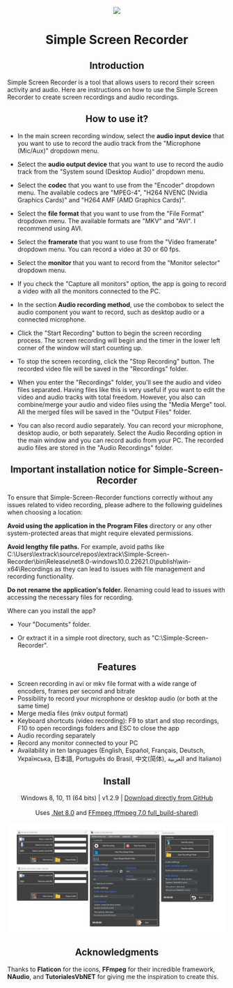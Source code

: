 <p align="center">
  <a href="https://postimg.cc/"><img src="https://i.postimg.cc/3NCTY9rx/screencapturelogo.png"></a>
</p>
<h1 align="center">Simple Screen Recorder</h1>


<h2 align="center">Introduction</h2>
<p align="left">
Simple Screen Recorder is a tool that allows users to record their screen activity and audio. Here are instructions on how to use the Simple Screen Recorder to create screen recordings and audio recordings.
</p>

<h2 align="center">How to use it?</h2>
<p align="center">

- In the main screen recording window, select the **audio input device** that you want to use to record the audio track from the "Microphone (Mic/Aux)" dropdown menu.<br>

- Select the **audio output device** that you want to use to record the audio track from the "System sound (Desktop Audio)" dropdown menu.<br>

- Select the **codec** that you want to use from the "Encoder" dropdown menu. The available codecs are "MPEG-4", "H264 NVENC (Nvidia Graphics Cards)" and "H264 AMF (AMD Graphics Cards)".<br>

- Select the **file format** that you want to use from the "File Format" dropdown menu. The available formats are "MKV" and "AVI". I recommend using AVI.<br>

- Select the **framerate** that you want to use from the "Video framerate" dropdown menu. You can record a video at 30 or 60 fps.<br>

- Select the **monitor** that you want to record from the "Monitor selector" dropdown menu.<br>

- If you check the "Capture all monitors" option, the app is going to record a video with all the monitors connected to the PC.<br>

- In the section **Audio recording method**, use the combobox to select the audio component you want to record, such as desktop audio or a connected microphone.<br>

- Click the "Start Recording" button to begin the screen recording process. The screen recording will begin and the timer in the lower left corner of the window will start counting up.<br>

- To stop the screen recording, click the "Stop Recording" button. The recorded video file will be saved in the "Recordings" folder.<br>

- When you enter the "Recordings" folder, you'll see the audio and video files separated. Having files like this is very useful if you want to edit the video and audio tracks with total freedom. However, you also can combine/merge your audio and video files using the "Media Merge" tool. All the merged files will be saved in the "Output Files" folder.<br>

- You can also record audio separately. You can record your microphone, desktop audio, or both separately. 
Select the Audio Recording option in the main window and you can record audio from your PC. The recorded audio files are stored in the "Audio Recordings" folder.<br>
</p>

<h2 align="center">Important installation notice for Simple-Screen-Recorder</h2>
To ensure that Simple-Screen-Recorder functions correctly without any issues related to video recording, please adhere to the following guidelines when choosing a location:

**Avoid using the application in the Program Files**  directory or any other system-protected areas that might require elevated permissions.

**Avoid lengthy file paths.** For example, avoid paths like C:\Users\lextrack\source\repos\lextrack\Simple-Screen-Recorder\bin\Release\net8.0-windows10.0.22621.0\publish\win-x64\Recordings as they can lead to issues with file management and recording functionality.

**Do not rename the application's folder.** Renaming could lead to issues with accessing the necessary files for recording.

Where can you install the app?

- Your "Documents" folder.

- Or extract it in a simple root directory, such as "C:\Simple-Screen-Recorder".

<h2 align="center">Features</h2>

- Screen recording in avi or mkv file format with a wide range of encoders, frames per second and bitrate<br>
- Possibility to record your microphone or desktop audio (or both at the same time)<br>
- Merge media files (mkv output format)<br>
- Keyboard shortcuts (video recording): F9 to start and stop recordings, F10 to open recordings folders and ESC to close the app<br>
- Audio recording separately<br>
- Record any monitor connected to your PC<br>
- Availability in ten languages (English, Español, Français, Deutsch, Українська, 日本語, Português do Brasil, 中文(简体), العربية and Italiano)

<h2 align="center">Install</h2>
<p align="center">
  Windows 8, 10, 11 (64 bits) | v1.2.9 | <a href="https://github.com/lextrack/Simple-Screen-Recorder/releases/download/1.2.9/Simple-Screen-Recorder-Release-Portable.7z">Download directly from GitHub</a><br><br>
  Uses <a href="https://dotnet.microsoft.com/en-us/download/dotnet/8.0">.Net 8.0</a> and <a href="https://www.gyan.dev/ffmpeg/builds/">FFmpeg (ffmpeg 7.0 full_build-shared)</a> <br><br>
  <img src="./Capture.png">
</p>

<h2 align="center">Acknowledgments</h2>

<p>Thanks to <strong>Flaticon</strong> for the icons, <strong>FFmpeg</strong> for their incredible framework, <strong>NAudio</strong>, and <strong>TutorialesVbNET</strong> for giving me the inspiration to create this.</p>

